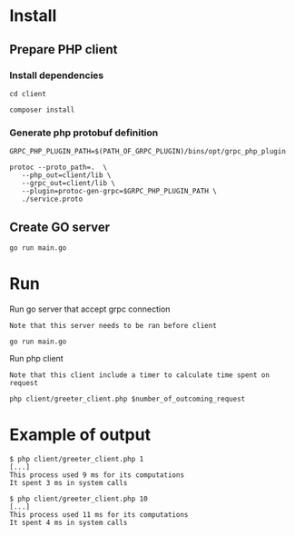 
# Install 

## Prepare PHP client

### Install dependencies
```shell script
cd client
```

```shell script
composer install
```

### Generate php protobuf definition

```shell script
GRPC_PHP_PLUGIN_PATH=$(PATH_OF_GRPC_PLUGIN)/bins/opt/grpc_php_plugin
```

```shell script
protoc --proto_path=.  \
   --php_out=client/lib \
   --grpc_out=client/lib \
   --plugin=protoc-gen-grpc=$GRPC_PHP_PLUGIN_PATH \
   ./service.proto
```
   
## Create GO server

```shell script
go run main.go
```
# Run

Run go server that accept grpc connection

`Note that this server needs to be ran before client`

```shell script
go run main.go
```

Run php client

`Note that this client include a timer to calculate time spent on request`

```shell script
php client/greeter_client.php $number_of_outcoming_request
```

# Example of output

```shell script
$ php client/greeter_client.php 1
[...]
This process used 9 ms for its computations
It spent 3 ms in system calls

$ php client/greeter_client.php 10
[...]
This process used 11 ms for its computations
It spent 4 ms in system calls
```
